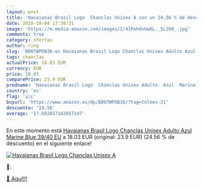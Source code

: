 ```yaml
---
layout: post
title: 'Havaianas Brasil Logo  Chanclas Unisex A con un 24.56 % de descuento'
date: 2020-10-04 17:58:21
image: 'https://m.media-amazon.com/images/I/41PehdvUw6L._SL200_.jpg'
comments: true
category: ofertas
author: ring
slug: 'B007WPOB38-es Havaianas Brasil Logo Chanclas Unisex Adulto Azul Marine...'
tags: chanclas
actualPrice: 18.03 EUR
currency: EUR
price: 18.03
comparePrice: 23.9 EUR
prodname: 'Havaianas Brasil Logo  Chanclas Unisex Adulto  Azul  Marine Blue   39/40 EU'
country: 'es'
flag: '🇪🇸'
buyurl: 'https://www.amazon.es/dp/B007WPOB38/?tag=tolees-21'
descuento: '24.56'
average: '17.602857142857147'
---
```


En este momento está [Havaianas Brasil Logo  Chanclas Unisex Adulto  Azul  Marine Blue   39/40 EU](https://www.amazon.es/dp/B007WPOB38/?tag=tolees-21) a 18.03 EUR (original: 23.9 EUR) (24.56 %  de descuento) en el siguiente enlace!

[![Havaianas Brasil Logo  Chanclas Unisex A](https://m.media-amazon.com/images/I/41PehdvUw6L._SL200_.jpg)](https://www.amazon.es/dp/B007WPOB38/?tag=tolees-21)

🔎:


[🛒 Aquí!!!](https://www.amazon.es/dp/B007WPOB38/?tag=tolees-21)
